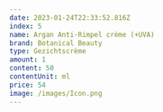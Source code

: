 ```yaml
---
date: 2023-01-24T22:33:52.816Z
index: 5
name: Argan Anti-Rimpel crème (+UVA)
brand: Botanical Beauty
type: Gezichtscrème
amount: 1
content: 50
contentUnit: ml
price: 54
image: /images/Icon.png
---
```

